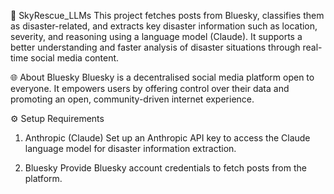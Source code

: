🚨 SkyRescue_LLMs
This project fetches posts from Bluesky, classifies them as disaster-related, and extracts key disaster information such as location, severity, and reasoning using a language model (Claude).
It supports a better understanding and faster analysis of disaster situations through real-time social media content.

🌐 About Bluesky
Bluesky is a decentralised social media platform open to everyone.
It empowers users by offering control over their data and promoting an open, community-driven internet experience.

⚙️ Setup Requirements

1. Anthropic (Claude)
Set up an Anthropic API key to access the Claude language model for disaster information extraction.

2. Bluesky
Provide Bluesky account credentials to fetch posts from the platform.

